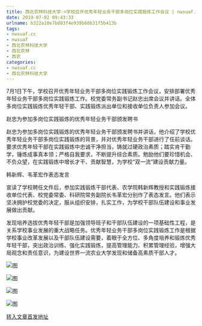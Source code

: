 ```yaml
---
title: 西北农林科技大学->学校召开优秀年轻业务干部多岗位实践锻炼工作会议 | nwsuaf.cc
date: 2019-07-02 09:43:33
urlname: b322a10e7bd83f4e939b60b31f5b413b
tags: 
- nwsuaf.cc
- nwsuaf
- 西北农林科技大学
- 西北农林
- 西农
categories:
- nwsuaf.cc
- 西北农林科技大学
---
```



7月1日下午，学校召开优秀年轻业务干部多岗位实践锻炼工作会议，安排部署优秀年轻业务干部多岗位实践锻炼工作。校党委常务副书记赵忠出席会议并讲话。全体多岗位实践锻炼优秀年轻干部、实践锻炼派出单位和接收单位负责人参加会议。

赵忠为参加多岗位实践锻炼的优秀年轻业务干部颁发聘书

赵忠为参加多岗位实践锻炼的优秀年轻业务干部颁发聘书并讲话，他介绍了学校优秀年轻业务干部多岗位实践锻炼的背景，并对优秀年轻业务干部进行了任前谈话。要求优秀年轻干部在实践锻炼中忠诚干净担当，铸就过硬政治素质；踏实肯干勤学，锤炼成事真本领；严格自我要求，不断提升综合素质。勉励他们要珍惜机会、不负众望，在实践锻炼中增长才干、贡献智慧，为学校“双一流”建设贡献力量。

韩新辉、韦革宏作表态发言

宣读了学校聘任文件后，参加实践锻炼干部代表、农学院韩新辉教授和实践锻炼接收单位代表、校党委常委、科研院常务副院长韦革宏分别作了表态发言。他们表示坚决拥护校党委的决定，服从组织安排，扎实工作，为学校干部队伍建设和事业发展做出贡献。

发现培养选拔优秀年轻干部是加强领导班子和干部队伍建设的一项基础性工程，是关系学校事业发展的重大战略任务。优秀年轻业务干部多岗位实践锻炼工作是根据学校事业改革发展以及干部队伍建设需要，着眼于全方位、多角度培养和锻炼优秀年轻干部，突出政治训练、强化实践锻炼，提高管理能力、积累管理经验，增强大局观念和责任意识，为建设世界一流农业大学发现和储备高素质干部人才。



![图](https://news.nwsuaf.edu.cn/images/content/2019-07/20190702091750857892.jpg)

![图](https://news.nwsuaf.edu.cn/images/content/2019-07/20190702092106236964.jpg)

![图](https://news.nwsuaf.edu.cn/images/content/2019-07/20190702091723283769.jpg)

![图](https://news.nwsuaf.edu.cn/images/content/2019-07/20190702091712904602.jpg)

[转入文章首发地址](https://news.nwsuaf.edu.cn/xnxw/90678.htm)
